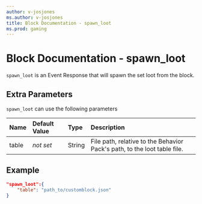 ```yaml
---
author: v-josjones
ms.author: v-josjones
title: Block Documentation - spawn_loot
ms.prod: gaming
---
```


# Block Documentation - spawn_loot

`spawn_loot` is an Event Response that will spawn the set loot from the block.

## Extra Parameters

`spawn_loot` can use the following parameters

|Name |Default Value  |Type  |Description  |
|:----------|:----------|:----------|:----------|
|table|*not set* | String| File path, relative to the Behavior Pack's path, to the loot table file. |

## Example

```json
"spawn_loot":{
    "table": "path_to/customblock.json"
}
```
